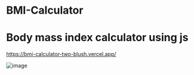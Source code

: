 # BMI-Calculator

<h1>Body mass index calculator using js</h1>

<a>https://bmi-calculator-two-blush.vercel.app/</a>

![image](https://github.com/pedro-henrique-br/BMI-Calculator/assets/71238431/0c12f49e-1087-4b77-ad20-01e93bbcd285)
